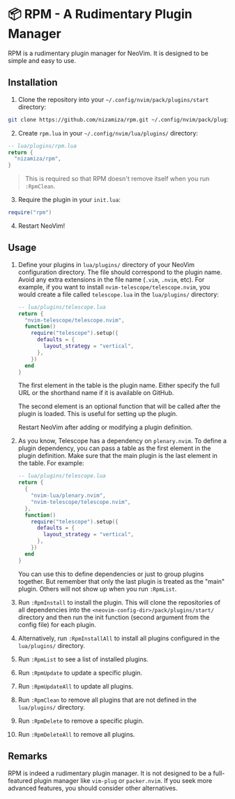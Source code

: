# 📦 RPM - A Rudimentary Plugin Manager

RPM is a rudimentary plugin manager for NeoVim. It is designed to be simple and
easy to use.

## Installation

1. Clone the repository into your `~/.config/nvim/pack/plugins/start` directory:

```sh
git clone https://github.com/nizamiza/rpm.git ~/.config/nvim/pack/plugins/start/rpm
```

2. Create `rpm.lua` in your `~/.config/nvim/lua/plugins/` directory:

```lua
-- lua/plugins/rpm.lua
return {
  "nizamiza/rpm",
}
```

> This is required so that RPM doesn't remove itself when you run `:RpmClean`.

3. Require the plugin in your `init.lua`:

```lua
require("rpm")
```

4. Restart NeoVim!

## Usage

1. Define your plugins in `lua/plugins/` directory of your NeoVim configuration
   directory. The file should correspond to the plugin name. Avoid any extra
   extensions in the file name (`.vim`, `.nvim`, etc). For example, if you want
   to install `nvim-telescope/telescope.nvim`, you would create a file called
   `telescope.lua` in the `lua/plugins/` directory:

    ```lua
    -- lua/plugins/telescope.lua
    return {
      "nvim-telescope/telescope.nvim",
      function()
        require("telescope").setup({
          defaults = {
            layout_strategy = "vertical",
          },
        })
      end
    }
    ```

    The first element in the table is the plugin name. Either specify the full URL
    or the shorthand name if it is available on GitHub.

    The second element is an optional function that will be called after the plugin
    is loaded. This is useful for setting up the plugin.

    Restart NeoVim after adding or modifying a plugin definition.

2. As you know, Telescope has a dependency on `plenary.nvim`. To define a plugin
   dependency, you can pass a table as the first element in the plugin definition.
   Make sure that the main plugin is the last element in the table. For example:

    ```lua
    -- lua/plugins/telescope.lua
    return {
      {
        "nvim-lua/plenary.nvim",
        "nvim-telescope/telescope.nvim",
      },
      function()
        require("telescope").setup({
          defaults = {
            layout_strategy = "vertical",
          },
        })
      end
    }
    ```

    You can use this to define dependencies or just to group plugins together. But
    remember that only the last plugin is treated as the "main" plugin. Others will
    not show up when you run `:RpmList`.

3. Run `:RpmInstall` to install the plugin. This will clone the repositories of all
   dependencies into the `<neovim-config-dir>/pack/plugins/start/` directory and
   then run the init function (second argument from the config file) for each
   plugin.

4. Alternatively, run `:RpmInstallAll` to install all plugins configured in the
   `lua/plugins/` directory.

5. Run `:RpmList` to see a list of installed plugins.

6. Run `:RpmUpdate` to update a specific plugin.

7. Run `:RpmUpdateAll` to update all plugins.

8. Run `:RpmClean` to remove all plugins that are not defined in the `lua/plugins/`
   directory.

9. Run `:RpmDelete` to remove a specific plugin.

10. Run `:RpmDeleteAll` to remove all plugins.

## Remarks

RPM is indeed a rudimentary plugin manager. It is not designed to be a full-featured
plugin manager like `vim-plug` or `packer.nvim`. If you seek more advanced features,
you should consider other alternatives.
